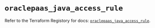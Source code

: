# `oraclepaas_java_access_rule`

Refer to the Terraform Registory for docs: [`oraclepaas_java_access_rule`](https://www.terraform.io/docs/providers/oraclepaas/r/java_access_rule).
